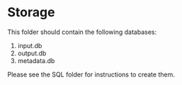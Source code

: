 # Storage

This folder should contain the following databases:

1. input.db
2. output.db
3. metadata.db

Please see the SQL folder for instructions to create them.

